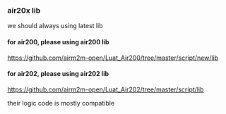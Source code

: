 ### air20x lib

we should always using latest lib

#### for air200, please using air200 lib
https://github.com/airm2m-open/Luat_Air200/tree/master/script/new/lib

#### for air202, please using air202 lib
https://github.com/airm2m-open/Luat_Air202/tree/master/script/lib

their logic code is mostly compatible